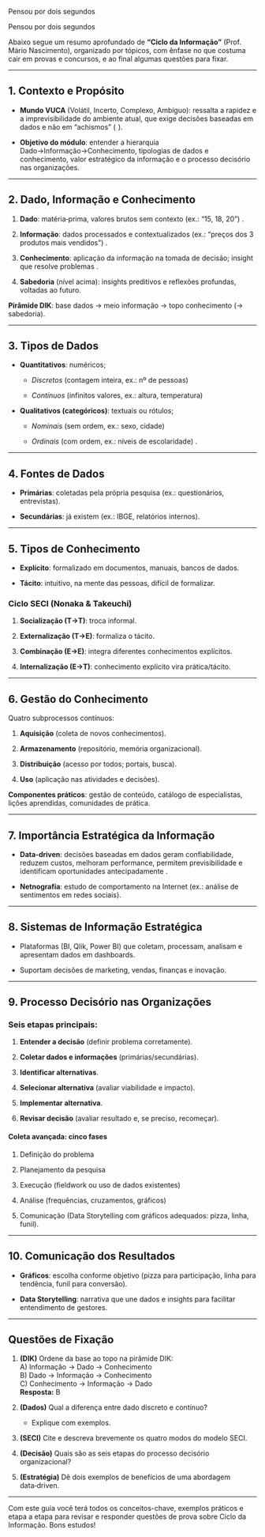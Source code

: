 Pensou por dois segundos

Pensou por dois segundos

Abaixo segue um resumo aprofundado de **“Ciclo da Informação”** (Prof. Mário Nascimento), organizado por tópicos, com ênfase no que costuma cair em provas e concursos, e ao final algumas questões para fixar.

---

## 1. Contexto e Propósito

- **Mundo VUCA** (Volátil, Incerto, Complexo, Ambíguo): ressalta a rapidez e a imprevisibilidade do ambiente atual, que exige decisões baseadas em dados e não em “achismos” (  ).
    
- **Objetivo do módulo**: entender a hierarquia Dado→Informação→Conhecimento, tipologias de dados e conhecimento, valor estratégico da informação e o processo decisório nas organizações.
    

---

## 2. Dado, Informação e Conhecimento

1. **Dado**: matéria‑prima, valores brutos sem contexto (ex.: “15, 18, 20”) .
    
2. **Informação**: dados processados e contextualizados (ex.: “preços dos 3 produtos mais vendidos”) .
    
3. **Conhecimento**: aplicação da informação na tomada de decisão; insight que resolve problemas .
    
4. **Sabedoria** (nível acima): insights preditivos e reflexões profundas, voltadas ao futuro.
    

**Pirâmide DIK**: base dados → meio informação → topo conhecimento (→ sabedoria).

---

## 3. Tipos de Dados

- **Quantitativos**: numéricos;
    
    - _Discretos_ (contagem inteira, ex.: nº de pessoas)
        
    - _Contínuos_ (infinitos valores, ex.: altura, temperatura)
        
- **Qualitativos (categóricos)**: textuais ou rótulos;
    
    - _Nominais_ (sem ordem, ex.: sexo, cidade)
        
    - _Ordinais_ (com ordem, ex.: níveis de escolaridade) .
        

---

## 4. Fontes de Dados

- **Primárias**: coletadas pela própria pesquisa (ex.: questionários, entrevistas).
    
- **Secundárias**: já existem (ex.: IBGE, relatórios internos).
    

---

## 5. Tipos de Conhecimento

- **Explícito**: formalizado em documentos, manuais, bancos de dados.
    
- **Tácito**: intuitivo, na mente das pessoas, difícil de formalizar.
    

### Ciclo SECI (Nonaka & Takeuchi)

1. **Socialização (T→T)**: troca informal.
    
2. **Externalização (T→E)**: formaliza o tácito.
    
3. **Combinação (E→E)**: integra diferentes conhecimentos explícitos.
    
4. **Internalização (E→T)**: conhecimento explícito vira prática/tácito.
    

---

## 6. Gestão do Conhecimento

Quatro subprocessos contínuos:

1. **Aquisição** (coleta de novos conhecimentos).
    
2. **Armazenamento** (repositório, memória organizacional).
    
3. **Distribuição** (acesso por todos; portais, busca).
    
4. **Uso** (aplicação nas atividades e decisões).
    

**Componentes práticos**: gestão de conteúdo, catálogo de especialistas, lições aprendidas, comunidades de prática.

---

## 7. Importância Estratégica da Informação

- **Data‑driven**: decisões baseadas em dados geram confiabilidade, reduzem custos, melhoram performance, permitem previsibilidade e identificam oportunidades antecipadamente .
    
- **Netnografia**: estudo de comportamento na Internet (ex.: análise de sentimentos em redes sociais).
    

---

## 8. Sistemas de Informação Estratégica

- Plataformas (BI, Qlik, Power BI) que coletam, processam, analisam e apresentam dados em dashboards.
    
- Suportam decisões de marketing, vendas, finanças e inovação.
    

---

## 9. Processo Decisório nas Organizações

### Seis etapas principais:

1. **Entender a decisão** (definir problema corretamente).
    
2. **Coletar dados e informações** (primárias/secundárias).
    
3. **Identificar alternativas**.
    
4. **Selecionar alternativa** (avaliar viabilidade e impacto).
    
5. **Implementar alternativa**.
    
6. **Revisar decisão** (avaliar resultado e, se preciso, recomeçar).
    

#### Coleta avançada: cinco fases

1. Definição do problema
    
2. Planejamento da pesquisa
    
3. Execução (fieldwork ou uso de dados existentes)
    
4. Análise (frequências, cruzamentos, gráficos)
    
5. Comunicação (Data Storytelling com gráficos adequados: pizza, linha, funil).
    

---

## 10. Comunicação dos Resultados

- **Gráficos**: escolha conforme objetivo (pizza para participação, linha para tendência, funil para conversão).
    
- **Data Storytelling**: narrativa que une dados e insights para facilitar entendimento de gestores.
    

---

## Questões de Fixação

1. **(DIK)** Ordene da base ao topo na pirâmide DIK:  
    A) Informação → Dado → Conhecimento  
    B) Dado → Informação → Conhecimento  
    C) Conhecimento → Informação → Dado  
    **Resposta:** B
    
2. **(Dados)** Qual a diferença entre dado discreto e contínuo?
    
    - Explique com exemplos.
        
3. **(SECI)** Cite e descreva brevemente os quatro modos do modelo SECI.
    
4. **(Decisão)** Quais são as seis etapas do processo decisório organizacional?
    
5. **(Estratégia)** Dê dois exemplos de benefícios de uma abordagem data‑driven.
    

---

Com este guia você terá todos os conceitos-chave, exemplos práticos e etapa a etapa para revisar e responder questões de prova sobre Ciclo da Informação. Bons estudos!